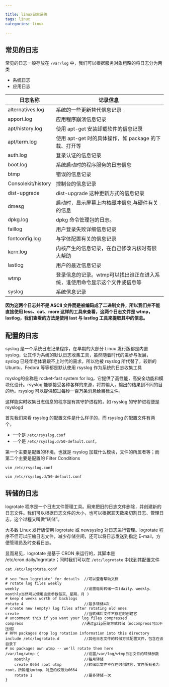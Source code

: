 ```yaml
---

title: linux日志系统
tags: linux
categories: linux

---
```




## 常见的日志

常见的日志一般存放在 `/var/log` 中，我们可以根据服务对象粗略的将日志分为两类

- 系统日志
- 应用日志





| 日志名称           | 记录信息                                                     |
| ------------------ | ------------------------------------------------------------ |
| alternatives.log   | 系统的一些更新替代信息记录                                   |
| apport.log         | 应用程序崩溃信息记录                                         |
| apt/history.log    | 使用 apt-get 安装卸载软件的信息记录                          |
| apt/term.log       | 使用 apt-get 时的具体操作，如 package 的下载、打开等         |
| auth.log           | 登录认证的信息记录                                           |
| boot.log           | 系统启动时的程序服务的日志信息                               |
| btmp               | 错误的信息记录                                               |
| Consolekit/history | 控制台的信息记录                                             |
| dist-upgrade       | dist-upgrade 这种更新方式的信息记录                          |
| dmesg              | 启动时，显示屏幕上内核缓冲信息,与硬件有关的信息              |
| dpkg.log           | dpkg 命令管理包的日志。                                      |
| faillog            | 用户登录失败详细信息记录                                     |
| fontconfig.log     | 与字体配置有关的信息记录                                     |
| kern.log           | 内核产生的信息记录，在自己修改内核时有很大帮助               |
| lastlog            | 用户的最近信息记录                                           |
| wtmp               | 登录信息的记录。wtmp可以找出谁正在进入系统，谁使用命令显示这个文件或信息等 |
| syslog             | 系统信息记录                                                 |



**因为这两个日志并不是 ASCII 文件而是被编码成了二进制文件，所以我们并不能直接使用 less、cat、more 这样的工具来查看，这两个日志文件是 wtmp，lastlog，我们查看的方法是使用 last 与 lastlog 工具来提取其中的信息。**



## 配置的日志

syslog 是一个系统日志记录程序，在早期的大部分 Linux 发行版都是内置  syslog，让其作为系统的默认日志收集工具，虽然随着时代的进步与发展，syslog 已经年老体衰跟不上时代的需求，所以他被 rsyslog  所代替了，较新的 Ubuntu、Fedora 等等都是默认使用 rsyslog 作为系统的日志收集工具

rsyslog的全称是 rocket-fast system for log，它提供了高性能，高安全功能和模块化设计。rsyslog 能够接受各种各样的来源，将其输入，输出的结果到不同的目的地。rsyslog 可以提供超过每秒一百万条消息给目标文件。

这样能实时收集日志信息的程序是有其守护进程的，如 rsyslog 的守护进程便是 rsyslogd

首先我们来看 rsyslog 的配置文件是什么样子的，而 rsyslog 的配置文件有两个，

- 一个是 `/etc/rsyslog.conf` 
- 一个是 `/etc/rsyslog.d/50-default.conf`。

第一个主要是配置的环境，也就是 rsyslog 加载什么模块，文件的所属者等；而第二个主要是配置的 Filter Conditions

```
vim /etc/rsyslog.conf 

vim /etc/rsyslog.d/50-default.conf
```



## 转储的日志

logrotate 程序是一个日志文件管理工具。用来把旧的日志文件删除，并创建新的日志文件。我们可以根据日志文件的大小，也可以根据其天数来切割日志、管理日志，这个过程又叫做“转储”。

大多数 Linux 发行版使用 logrotate 或 newsyslog 对日志进行管理。logrotate 程序不但可以压缩日志文件，减少存储空间，还可以将日志发送到指定 E-mail，方便管理员及时查看日志。

显而易见，logrotate 是基于 CRON 来运行的，其脚本是 /etc/cron.daily/logrotate；同时我们可以在 `/etc/logrotate` 中找到其配置文件

```
cat /etc/logrotate.conf
```

```
# see "man logrotate" for details  //可以查看帮助文档
# rotate log files weekly
weekly                             //设置每周转储一次(daily、weekly、monthly当然可以使用这些参数每天、星期，月 )
# keep 4 weeks worth of backlogs
rotate 4                           //最多转储4次
# create new (empty) log files after rotating old ones
create                             //当转储后文件不存在时创建它
# uncomment this if you want your log files compressed
compress                          //通过gzip压缩方式转储（nocompress可以不压缩）
# RPM packages drop log rotation information into this directory
include /etc/logrotate.d           //其他日志文件的转储方式配置文件，包含在该目录下
# no packages own wtmp -- we'll rotate them here
/var/log/wtmp {                    //设置/var/log/wtmp日志文件的转储参数
    monthly                        //每月转储
    create 0664 root utmp          //转储后文件不存在时创建它，文件所有者为root，所属组为utmp，对应的权限为0664
    rotate 1                       //最多转储一次
}
```

